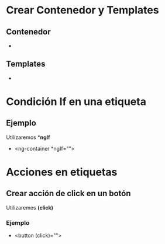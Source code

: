 # Crear Contenedor y Templates
 ## Contenedor    
  - <ng-container>
 ## Templates
  - <ng-template>

# Condición If en una etiqueta
 ## Ejemplo
   Utilizaremos ***ngIf**
   - <ng-container *ngIf="">

# Acciones en etiquetas
 ## Crear acción de click en un botón
  Utilizaremos **(click)**
   ### Ejemplo
   - <button (click)=""></button>

